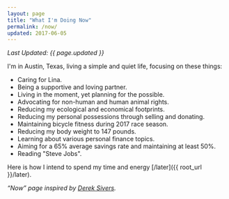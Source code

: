 ```yaml
---
layout: page
title: "What I'm Doing Now"
permalink: /now/
updated: 2017-06-05
---
```

_Last Updated: {{ page.updated }}_

I'm in Austin, Texas, living a simple and quiet life, focusing on these things:

- Caring for Lina.
- Being a supportive and loving partner.
- Living in the moment, yet planning for the possible.
- Advocating for non-human and human animal rights.
- Reducing my ecological and economical footprints.
- Reducing my personal possessions through selling and donating.
- Maintaining bicycle fitness during 2017 race season.
- Reducing my body weight to 147 pounds.
- Learning about various personal finance topics.
- Aiming for a 65% average savings rate and maintaining at least 50%.
- Reading "Steve Jobs".

Here is how I intend to spend my time and energy [/later]({{ root_url }}/later).

_“Now” page inspired by [Derek Sivers](https://sivers.org/nowff)._
